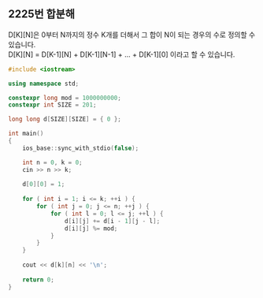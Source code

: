 2225번 합분해
-----------

D[K][N]은 0부터 N까지의 정수 K개를 더해서 그 합이 N이 되는 경우의 수로 정의할 수 있습니다.  
D[K][N] = D[K-1][N] + D[K-1][N-1] + ... + D[K-1][0] 이라고 할 수 있습니다.  

~~~ cpp
#include <iostream>

using namespace std;

constexpr long mod = 1000000000;
constexpr int SIZE = 201;

long long d[SIZE][SIZE] = { 0 };

int main()
{
    ios_base::sync_with_stdio(false);

    int n = 0, k = 0;
    cin >> n >> k;
    
    d[0][0] = 1;
    
    for ( int i = 1; i <= k; ++i ) {
        for ( int j = 0; j <= n; ++j ) {
            for ( int l = 0; l <= j; ++l ) {
                d[i][j] += d[i - 1][j - l];
                d[i][j] %= mod;
            }
        }
    }
    
    cout << d[k][n] << '\n';
    
    return 0;
}
~~~